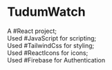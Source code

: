 # TudumWatch

A #React project;   
Used #JavaScript for scripting;   
Used #TailwindCss for styling;   
Used #ReactIcons for icons;    
Used #Firebase for Authentication

